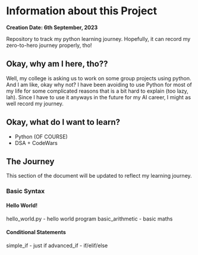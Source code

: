 # Information about this Project

**Creation Date: 6th September, 2023**

Repository to track my python learning journey. Hopefully, it can record my zero-to-hero journey properly, tho!

## Okay, why am I here, tho??

Well, my college is asking us to work on some group projects using python. And I am like, okay why not? I have been avoiding to use Python for most of my life for some complicated reasons that is a bit hard to explain (too lazy, lah). Since I have to use it anyways in the future for my AI career, I might as well record my journey.

## Okay, what do I want to learn?

- Python (OF COURSE)
- DSA + CodeWars

## The Journey

This section of the document will be updated to reflect my learning journey.

### Basic Syntax
#### Hello World!
hello_world.py - hello world program
basic_arithmetic - basic maths
#### Conditional Statements
simple_if - just if
advanced_if - if/elif/else